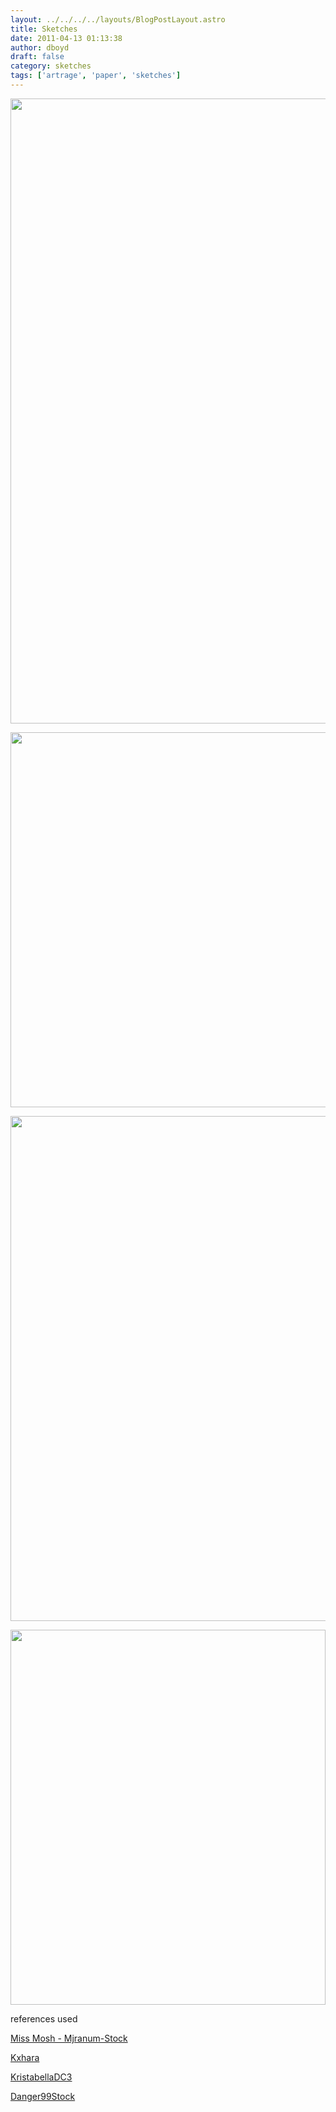 ```yaml
---
layout: ../../../../layouts/BlogPostLayout.astro
title: Sketches
date: 2011-04-13 01:13:38
author: dboyd
draft: false
category: sketches
tags: ['artrage', 'paper', 'sketches']
---
```

<img
    srcset="https://img.danaboyd.com/images/2011/04/missMoshGun001_720.avif 720w, https://img.danaboyd.com/images/2011/04/missMoshGun001_480.avif 480w"
    sizes="(max-width: 720px) 100vw, (max-width: 480px) 100vw"
    src="https://img.danaboyd.com/images/2011/04/missMoshGun001.jpg"
    alt=""
    style="width: auto; height: clamp(0px, 95vh, 1000px);"
/>

<img
    src="https://img.danaboyd.com/images/2011/04/witchery11_001.jpg"
    alt=""
    style="width: auto; height: clamp(0px, 95vh, 600px);"
/>

<img
    srcset="https://img.danaboyd.com/images/2011/04/kristabella003_480.avif 480w"
    sizes="(max-width: 480px) 100vw"
    src="https://img.danaboyd.com/images/2011/04/kristabella003.jpg"
    alt=""
    style="width: auto; height: clamp(0px, 95vh, 808px);"
/>

<img
    srcset="https://img.danaboyd.com/images/2011/04/wolfboy001_480.avif 480w"
    sizes="(max-width: 480px) 100vw"
    src="https://img.danaboyd.com/images/2011/04/wolfboy001.jpg"
    alt=""
    style="width: clamp(0px, 100%, 600px); height: auto;"
/>

references used

<a href="http://mjranum-stock.deviantart.com/gallery/#/d36nues" target="_blank">Miss Mosh - Mjranum-Stock</a>

<a href="http://kxhara.deviantart.com/art/Witchery-11-202114104" target="_blank">Kxhara</a>

<a href="http://kristabelladc3.deviantart.com/art/Nude-Stock-12-193628540" target="_blank">KristabellaDC3</a>

<a href="http://danger99stock.deviantart.com/art/Wolfboy-5-198697782" target="_blank">Danger99Stock</a>